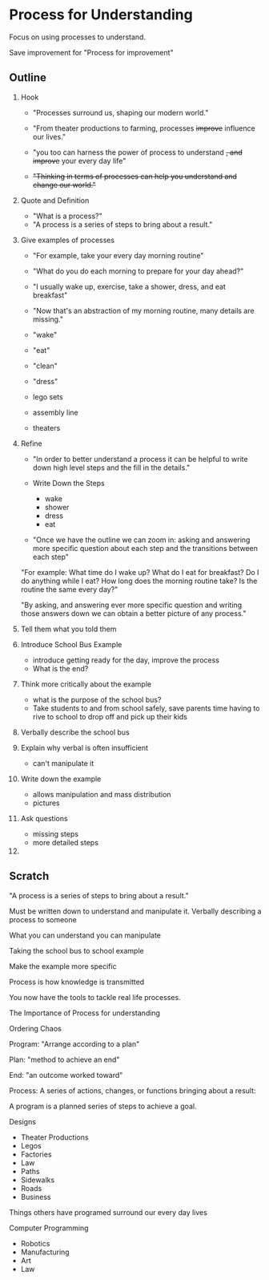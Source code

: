 # Process for Understanding

Focus on using processes to understand.

Save improvement for "Process for improvement"

## Outline

1. Hook
    - "Processes surround us, shaping our modern world."
    - "From theater productions to farming, processes ~~improve~~ influence our lives."
    - "you too can harness the power of process to understand ~~, and improve~~ your every day life"

    - ~~"Thinking in terms of processes can help you understand and change our world."~~

1. Quote and Definition
    - "What is a process?"
    - "A process is a series of steps to bring about a result."

1. Give examples of processes
    - "For example, take your every day morning routine"
    - "What do you do each morning to prepare for your day ahead?"

    - "I usually wake up, exercise, take a shower, dress, and eat breakfast"

    - "Now that's an abstraction of my morning routine, many details are missing."

    - "wake"
    - "eat"
    - "clean"
    - "dress"
    - lego sets
    - assembly line
    - theaters

1. Refine

    - "In order to better understand a process it can be helpful to write down high level steps and the fill in the details."

    - Write Down the Steps
        - wake
        - shower
        - dress
        - eat
    
    - "Once we have the outline we can zoom in: asking and answering more specific question about each step and the transitions between each step"

    "For example: What time do I wake up? What do I eat for breakfast? Do I do anything while I eat? How long does the morning routine take? Is the routine the same every day?"

    "By asking, and answering ever more specific question and writing those answers down we can obtain a better picture of any process."
    
1. Tell them what you told them

1. Introduce School Bus Example
    - introduce getting ready for the day, improve the process
    - What is the end?

1. Think more critically about the example
    - what is the purpose of the school bus?
    - Take students to and from school safely, save parents time having to rive to school to drop off and pick up their kids

1. Verbally describe the school bus

1. Explain why verbal is often insufficient
    - can't manipulate it

1. Write down the example
    - allows manipulation and mass distribution
    - pictures

1. Ask questions
    - missing steps
    - more detailed steps

1. 


## Scratch

"A process is a series of steps to bring about a result."


Must be written down to understand and manipulate it.
Verbally describing a process to someone 


What you can understand you can manipulate

Taking the school bus to school example


Make the example more specific


Process is how knowledge is transmitted


You now have the tools to tackle real life processes.


The Importance of Process for understanding

Ordering Chaos

Program: "Arrange according to a plan"

Plan: "method to achieve an end"

End: "an outcome worked toward"

Process: A series of actions, changes, or functions bringing about a result:

A program is a planned series of steps to achieve a goal.

Designs

- Theater Productions
- Legos
- Factories
- Law
- Paths
- Sidewalks
- Roads
- Business

Things others have programed surround our every day lives

Computer Programming

- Robotics
- Manufacturing
- Art
- Law






